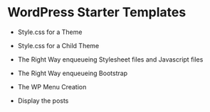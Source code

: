 # WordPress Starter Templates

 - Style.css for a Theme

 - Style.css for a Child Theme

 - The Right Way enqueueing Stylesheet files and Javascript files

 - The Right Way enqueueing Bootstrap
 
 - The WP Menu Creation
 
 - Display the posts
